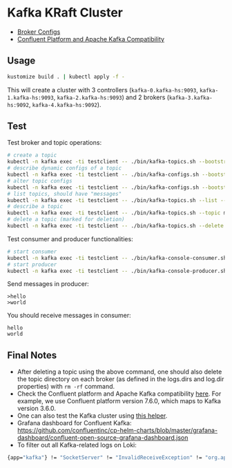 # Kafka KRaft Cluster
- [Broker Configs](https://kafka.apache.org/documentation/#brokerconfigs)
- [Confluent Platform and Apache Kafka Compatibility](https://docs.confluent.io/platform/current/installation/versions-interoperability.html)
## Usage
```bash
kustomize build . | kubectl apply -f -
```
This will create a cluster with 3 controllers (`kafka-0.kafka-hs:9093`, `kafka-1.kafka-hs:9093`, `kafka-2.kafka-hs:9093`) and 2 brokers (`kafka-3.kafka-hs:9092`, `kafka-4.kafka-hs:9092`).
## Test
Test broker and topic operations:
```bash
# create a topic
kubectl -n kafka exec -ti testclient -- ./bin/kafka-topics.sh --bootstrap-server kafka-3.kafka-hs.kafka.svc.cluster.local:9092 --topic messages --create --partitions 1 --replication-factor 2 --config retention.ms=86400001 --config retention.bytes=274877906943
# describe dynamic configs of a topic
kubectl -n kafka exec -ti testclient -- ./bin/kafka-configs.sh --bootstrap-server kafka-3.kafka-hs.kafka.svc.cluster.local:9092 --entity-type topics --entity-name messages --describe
# alter topic configs
kubectl -n kafka exec -ti testclient -- ./bin/kafka-configs.sh --bootstrap-server kafka-3.kafka-hs.kafka.svc.cluster.local:9092 --alter --entity-type topics --entity-name messages --add-config retention.bytes=274877906944
# list topics, should have "messages"
kubectl -n kafka exec -ti testclient -- ./bin/kafka-topics.sh --list --bootstrap-server kafka-3.kafka-hs.kafka.svc.cluster.local:9092
# describe a topic
kubectl -n kafka exec -ti testclient -- ./bin/kafka-topics.sh --topic messages --describe --bootstrap-server kafka-3.kafka-hs.kafka.svc.cluster.local:9092
# delete a topic (marked for deletion)
kubectl -n kafka exec -ti testclient -- ./bin/kafka-topics.sh --delete --topic messages --bootstrap-server kafka-3.kafka-hs.kafka.svc.cluster.local:9092
```
Test consumer and producer functionalities:
```bash
# start consumer
kubectl -n kafka exec -ti testclient -- ./bin/kafka-console-consumer.sh --bootstrap-server kafka-3.kafka-hs.kafka.svc.cluster.local:9092,kafka-4.kafka-hs.kafka.svc.cluster.local:9092 --topic messages --from-beginning
# start producer
kubectl -n kafka exec -ti testclient -- ./bin/kafka-console-producer.sh --broker-list kafka-3.kafka-hs.kafka.svc.cluster.local:9092,kafka-4.kafka-hs.kafka.svc.cluster.local:9092 --topic messages
```
Send messages in producer:
```
>hello
>world
```
You should receive messages in consumer:
```
hello
world
```
## Final Notes
- After deleting a topic using the above command, one should also delete the topic directory on each broker (as defined in the logs.dirs and log.dir properties) with `rm -rf` command.
- Check the Confluent platform and Apache Kafka compatibility [here](https://docs.confluent.io/platform/current/installation/versions-interoperability.html). For example, we use Confluent platform version 7.6.0, which maps to Kafka version 3.6.0.
- One can also test the Kafka cluster using [this helper](https://github.com/rmoff/kafka-listeners/tree/master/golang).
- Grafana dashboard for Confluent Kafka: https://github.com/confluentinc/cp-helm-charts/blob/master/grafana-dashboard/confluent-open-source-grafana-dashboard.json
- To filter out all Kafka-related logs on Loki:
```bash
{app="kafka"} != "SocketServer" != "InvalidReceiveException" != "org.apache.kafka.common.network" != "Thread.java" != "kafka_exporter.go"
```

